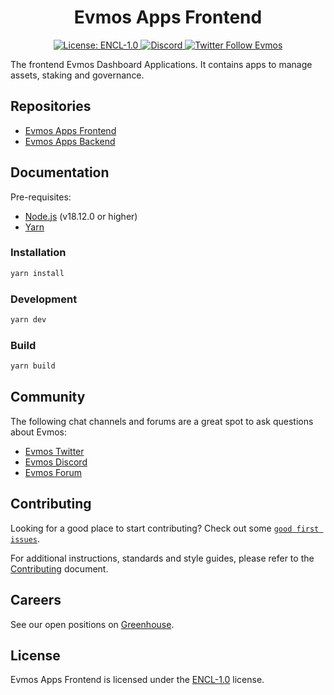 <div align="center">
  <h1> Evmos Apps Frontend </h1>
</div>

<div align="center">
  <a href="https://github.com/evmos/apps/blob/main/LICENSE.md">
    <img alt="License: ENCL-1.0" src="https://img.shields.io/badge/license-ENCL--1.0-orange" />
  </a>
  <a href="https://discord.gg/evmos">
    <img alt="Discord" src="https://img.shields.io/discord/809048090249134080.svg" />
  </a>
  <a href="https://twitter.com/EvmosOrg">
    <img alt="Twitter Follow Evmos" src="https://img.shields.io/twitter/follow/EvmosOrg"/>
  </a>
</div>

The frontend Evmos Dashboard Applications. It contains apps to manage assets, staking and governance.

## Repositories

- [Evmos Apps Frontend](https://github.com/evmos/apps)
- [Evmos Apps Backend](https://github.com/evmos/backend)

## Documentation

Pre-requisites:

- [Node.js](https://nodejs.org/en/download/) (v18.12.0 or higher)
- [Yarn](https://yarnpkg.com/getting-started/install)

### Installation

```bash
yarn install
```

### Development

```bash
yarn dev
```

### Build

```bash
yarn build
```

## Community

The following chat channels and forums are a great spot to ask questions about Evmos:

- [Evmos Twitter](https://twitter.com/EvmosOrg)
- [Evmos Discord](https://discord.gg/evmos)
- [Evmos Forum](https://commonwealth.im/evmos)

## Contributing

Looking for a good place to start contributing?
Check out some
[`good first issues`](https://github.com/evmos/apps/issues?q=is%3Aopen+is%3Aissue+label%3A%22good+first+issue%22).

For additional instructions, standards and style guides, please refer to the [Contributing](./CONTRIBUTING.md) document.

## Careers

See our open positions on [Greenhouse](https://boards.eu.greenhouse.io/evmos).

## License

Evmos Apps Frontend is licensed under the [ENCL-1.0](./LICENSE.md) license.
